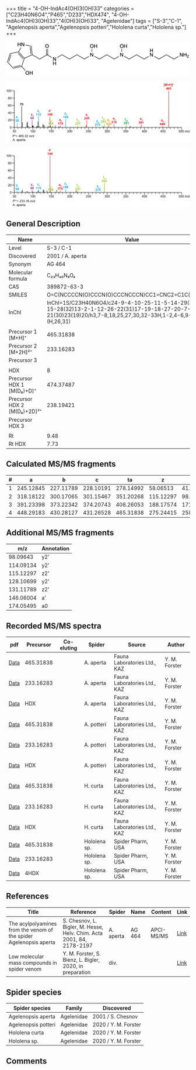 +++
title = "4-OH-IndAc4(OH)3(OH)33"
categories = ["C23H40N6O4","P465","D233","HDX474",
"4-OH-IndAc4(OH)3(OH)33","4(OH)3(OH)33",
"Agelenidae"]
tags = ["S-3","C-1",
"Agelenopsis aperta","Agelenopsis potteri","Hololena curta","Hololena sp."]
+++

![](/img/4-OH-IndAc4(OH)3(OH)33.png)

![](/img_MSMS/465_4-OH-IndAc4(OH)3(OH)33_Aa.png?classes=border)

![](/img_MSMS/465_4-OH-IndAc4(OH)3(OH)33_Aa_2.png?classes=border)

## General Description

| Name                        | Value            |
|-----------------------------|------------------|
| Level                       | S-3 / C-1               |
| Discovered                  | 2001 / A. aperta |
| Synonym                     | AG 464           |
| Molecular formula           | C₂₃H₄₀N₆O₄       |
| CAS                         | 389872-63-3      |
| SMILES | O=C(NCCCCN(O)CCCN(O)CCCNCCCN)CC1=CNC2=C1C(O)=CC=C2  |
| InChI  | InChI=1S/C23H40N6O4/c24-9-4-10-25-11-5-14-29(33)16-6-15-28(32)13-2-1-12-26-22(31)17-19-18-27-20-7-3-8-21(30)23(19)20/h3,7-8,18,25,27,30,32-33H,1-2,4-6,9-17,24H2,(H,26,31)  |
|                             |                  |
| Precursor 1 [M+H]⁺          | 465.31838        |
| Precursor 2 [M+2H]²⁺        | 233.16283        |
| Precursor 3                 |                  |
|                             |                  |
| HDX                         | 8                |
| Precursor HDX 1 [M(D₈)+D]⁺   | 474.37487        |
| Precursor HDX 2 [M(D₈)+2D]²⁺ | 238.19421        |
| Precursor HDX 3             |                  |
|                             |                  |
| Rt                          | 9.48             |
| Rt HDX                      | 7.73             |

## Calculated MS/MS fragments

| # | a         | b         | c         | ta        | z         | y         | tz        |
|---|-----------|-----------|-----------|-----------|-----------|-----------|-----------|
| 1 | 245.12845 | 227.11789 | 228.10191 | 278.14992 | 58.06513 | 41.03858 | 75.09167 |
| 2 | 318.18122 | 300.17065 | 301.15467 | 351.20268 | 115.12297 | 98.09643 | 148.14444 |
| 3 | 391.23398 | 373.22342 | 374.20743 | 408.26053 | 188.17574 | 171.14919 | 221.19720 |
| 4 | 448.29183 | 430.28127 | 431.26528 | 465.31838 | 275.24415 | 258.21760 | 292.27070 |

## Additional MS/MS fragments

| m/z       | Annotation |
|-----------|------------|
| 98.09643  | y2'        |
| 114.09134 | y2'        |
| 115.12297 | z2'        |
| 128.10699 | y2'        |
| 131.11789 | z2'        |
| 146.06004    | a'   |
| 174.05495    | a0   |

## Recorded MS/MS spectra

| pdf                                                         | Precursor | Co-eluting | Spider    | Source                       | Author        |
|-------------------------------------------------------------|-----------|------------|-----------|------------------------------|---------------|
| [Data](/pdf/A-aperta/465_4-OH-IndAc4(OH)3(OH)33_Aa.pdf)     | 465.31838 |            | A. aperta | Fauna Laboratories Ltd., KAZ | Y. M. Forster |
| [Data](/pdf/A-aperta/465_4-OH-IndAc4(OH)3(OH)33_Aa_2.pdf)   | 233.16283 |            | A. aperta | Fauna Laboratories Ltd., KAZ | Y. M. Forster |
| [Data](/pdf/A-aperta/465_4-OH-IndAc4(OH)3(OH)33_Aa_HDX.pdf) | HDX       |            | A. aperta | Fauna Laboratories Ltd., KAZ | Y. M. Forster |
| [Data](/pdf/A-potteri/465_4-OH-IndAc4(OH)3(OH)33_Ap.pdf) | 465.31838 |           | A. potteri | Fauna Laboratories Ltd., KAZ | Y. M. Forster |
| [Data](/pdf/A-potteri/465_4-OH-IndAc4(OH)3(OH)33_Ap_2.pdf) | 233.16283 |           | A. potteri | Fauna Laboratories Ltd., KAZ | Y. M. Forster |
| [Data](/pdf/A-potteri/465_4-OH-IndAc4(OH)3(OH)33_Ap_HDX.pdf) | HDX |           | A. potteri | Fauna Laboratories Ltd., KAZ | Y. M. Forster |
| [Data](/pdf/H-curta/465_4-OH-IndAc4(OH)3(OH)33_Hc.pdf) | 465.31838 |           | H. curta | Fauna Laboratories Ltd., KAZ | Y. M. Forster |
| [Data](/pdf/H-curta/465_4-OH-IndAc4(OH)3(OH)33_2_Hc.pdf) | 233.16283 |           | H. curta | Fauna Laboratories Ltd., KAZ | Y. M. Forster |
| [Data](/pdf/H-curta/465_4-OH-IndAc4(OH)3(OH)33_Hc_HDX.pdf) | HDX |           | H. curta | Fauna Laboratories Ltd., KAZ | Y. M. Forster |
| [Data](/pdf/Hololena-sp/465_4-OH-IndAc4(OH)3(OH)33_Ho-sp.pdf) | 465.31838 |           | Hololena sp. | Spider Pharm, USA | Y. M. Forster |
| [Data](/pdf/Hololena-sp/465_4-OH-IndAc4(OH)3(OH)33_Ho-sp_2.pdf) | 233.16283 |           | Hololena sp. | Spider Pharm, USA | Y. M. Forster |
| [Data](/pdf/Hololena-sp/465_4-OH-IndAc4(OH)3(OH)33_Ho-sp_HDX.pdf) | 4HDX |           | Hololena sp. | Spider Pharm, USA | Y. M. Forster |

## References

| Title                                                              | Reference                                                             | Spider    | Name   | Content    | Link                                                                                                                          |
|--------------------------------------------------------------------|-----------------------------------------------------------------------|-----------|--------|------------|-------------------------------------------------------------------------------------------------------------------------------|
| The acylpolyamines from the venom of the spider Agelenopsis aperta | S. Chesnov, L. Bigler, M. Hesse, Helv. Chim. Acta 2001, 84, 2178-2197 | A. aperta | AG 464 | APCI-MS/MS | [Link](https://onlinelibrary.wiley.com/doi/abs/10.1002/1522-2675%2820010815%2984%3A8%3C2178%3A%3AAID-HLCA2178%3E3.0.CO%3B2-N) |
| Low molecular mass compounds in spider venom      | Y. M. Forster, S. Bienz, L. Bigler, 2020, in preparation          | div.       |   |   | [Link](unknown) |

## Spider species

| Spider species     | Family     | Discovered        |
|--------------------|------------|-------------------|
| Agelenopsis aperta | Agelenidae | 2001 / S. Chesnov |
| Agelenopsis potteri | Agelenidae | 2020 / Y. M. Forster |
| Hololena curta | Agelenidae | 2020 / Y. M. Forster |
| Hololena sp. | Agelenidae | 2020 / Y. M. Forster |

## Comments